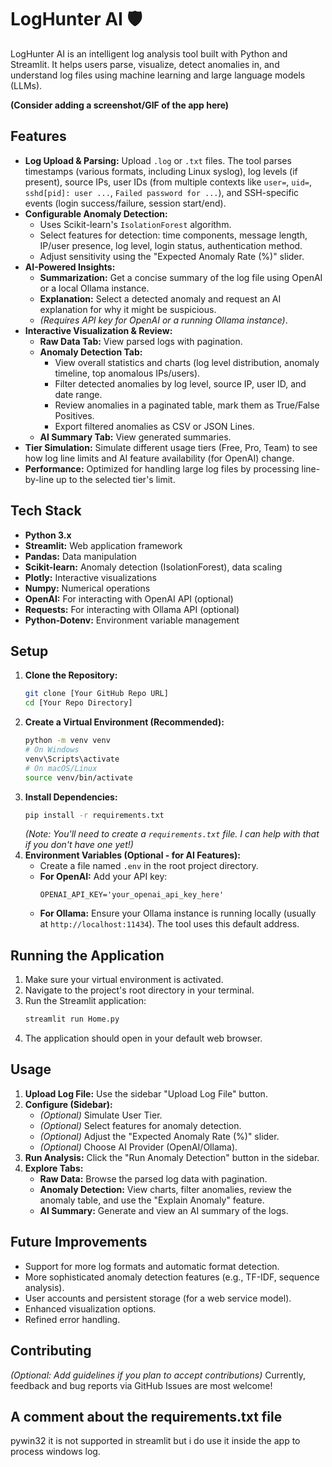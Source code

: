 # LogHunter AI 🛡️

LogHunter AI is an intelligent log analysis tool built with Python and Streamlit. It helps users parse, visualize, detect anomalies in, and understand log files using machine learning and large language models (LLMs).

**(Consider adding a screenshot/GIF of the app here)**

## Features

*   **Log Upload & Parsing:** Upload `.log` or `.txt` files. The tool parses timestamps (various formats, including Linux syslog), log levels (if present), source IPs, user IDs (from multiple contexts like `user=`, `uid=`, `sshd[pid]: user ...`, `Failed password for ...`), and SSH-specific events (login success/failure, session start/end).
*   **Configurable Anomaly Detection:**
    *   Uses Scikit-learn's `IsolationForest` algorithm.
    *   Select features for detection: time components, message length, IP/user presence, log level, login status, authentication method.
    *   Adjust sensitivity using the "Expected Anomaly Rate (%)" slider.
*   **AI-Powered Insights:**
    *   **Summarization:** Get a concise summary of the log file using OpenAI or a local Ollama instance.
    *   **Explanation:** Select a detected anomaly and request an AI explanation for why it might be suspicious.
    *   *(Requires API key for OpenAI or a running Ollama instance)*.
*   **Interactive Visualization & Review:**
    *   **Raw Data Tab:** View parsed logs with pagination.
    *   **Anomaly Detection Tab:**
        *   View overall statistics and charts (log level distribution, anomaly timeline, top anomalous IPs/users).
        *   Filter detected anomalies by log level, source IP, user ID, and date range.
        *   Review anomalies in a paginated table, mark them as True/False Positives.
        *   Export filtered anomalies as CSV or JSON Lines.
    *   **AI Summary Tab:** View generated summaries.
*   **Tier Simulation:** Simulate different usage tiers (Free, Pro, Team) to see how log line limits and AI feature availability (for OpenAI) change.
*   **Performance:** Optimized for handling large log files by processing line-by-line up to the selected tier's limit.

## Tech Stack

*   **Python 3.x**
*   **Streamlit:** Web application framework
*   **Pandas:** Data manipulation
*   **Scikit-learn:** Anomaly detection (IsolationForest), data scaling
*   **Plotly:** Interactive visualizations
*   **Numpy:** Numerical operations
*   **OpenAI:** For interacting with OpenAI API (optional)
*   **Requests:** For interacting with Ollama API (optional)
*   **Python-Dotenv:** Environment variable management

## Setup

1.  **Clone the Repository:**
    ```bash
    git clone [Your GitHub Repo URL]
    cd [Your Repo Directory]
    ```
2.  **Create a Virtual Environment (Recommended):**
    ```bash
    python -m venv venv
    # On Windows
    venv\Scripts\activate
    # On macOS/Linux
    source venv/bin/activate
    ```
3.  **Install Dependencies:**
    ```bash
    pip install -r requirements.txt
    ```
    *(Note: You'll need to create a `requirements.txt` file. I can help with that if you don't have one yet!)*
4.  **Environment Variables (Optional - for AI Features):**
    *   Create a file named `.env` in the root project directory.
    *   **For OpenAI:** Add your API key:
        ```
        OPENAI_API_KEY='your_openai_api_key_here'
        ```
    *   **For Ollama:** Ensure your Ollama instance is running locally (usually at `http://localhost:11434`). The tool uses this default address.

## Running the Application

1.  Make sure your virtual environment is activated.
2.  Navigate to the project's root directory in your terminal.
3.  Run the Streamlit application:
    ```bash
    streamlit run Home.py
    ```
4.  The application should open in your default web browser.

## Usage

1.  **Upload Log File:** Use the sidebar "Upload Log File" button.
2.  **Configure (Sidebar):**
    *   *(Optional)* Simulate User Tier.
    *   *(Optional)* Select features for anomaly detection.
    *   *(Optional)* Adjust the "Expected Anomaly Rate (%)" slider.
    *   *(Optional)* Choose AI Provider (OpenAI/Ollama).
3.  **Run Analysis:** Click the "Run Anomaly Detection" button in the sidebar.
4.  **Explore Tabs:**
    *   **Raw Data:** Browse the parsed log data with pagination.
    *   **Anomaly Detection:** View charts, filter anomalies, review the anomaly table, and use the "Explain Anomaly" feature.
    *   **AI Summary:** Generate and view an AI summary of the logs.

## Future Improvements

*   Support for more log formats and automatic format detection.
*   More sophisticated anomaly detection features (e.g., TF-IDF, sequence analysis).
*   User accounts and persistent storage (for a web service model).
*   Enhanced visualization options.
*   Refined error handling.

## Contributing

*(Optional: Add guidelines if you plan to accept contributions)*
Currently, feedback and bug reports via GitHub Issues are most welcome!

## A comment about the requirements.txt file
pywin32 it is not supported in streamlit
but i do use it inside the app to process windows log.
